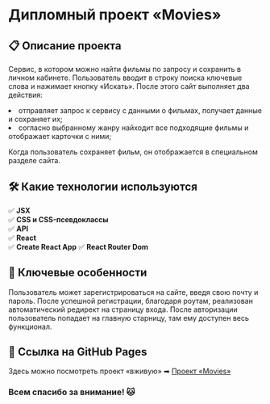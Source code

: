 # Дипломный проект «Movies»

## 📋 Описание проекта

Сервис, в котором можно найти фильмы по запросу и сохранить в личном кабинете. Пользователь вводит в строку поиска ключевые слова и нажимает кнопку «Искать». После этого сайт выполняет два действия:
<li> отправляет запрос к сервису с данными о фильмах, получает данные и сохраняет их;
<li> согласно выбранному жанру найходит все подходящие фильмы и отображает карточки с ними;

Когда пользователь сохраняет фильм, он отображается в специальном разделе сайта.

## 🛠 Какие технологии используются

✅ **JSX**  
✅ **CSS и CSS-псевдоклассы**  
✅ **API**  
✅ **React**  
✅ **Create React App**
✅ **React Router Dom**

## 👑 Ключевые особенности
Пользователь может зарегистрироваться на сайте, введя свою почту и пароль. После успешной регистрации, благодаря роутам, реализован автоматический  редирект на страницу входа. После авторизации пользователь попадает на главную старницу, там ему доступен весь функционал.
 
## 🔗 Ссылка на GitHub Pages
  Здесь можно посмотреть проект «вживую» ➡ [Проект «Movies»](https://diplomayakushenkovm.nomoredomains.sbs)

### Всем спасибо за внимание! 🐱
